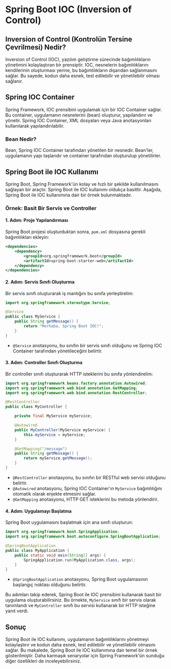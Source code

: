 # Spring Boot IOC (Inversion of Control)

## Inversion of Control (Kontrolün Tersine Çevrilmesi) Nedir?

Inversion of Control (IOC), yazılım geliştirme sürecinde bağımlılıkların yönetimini kolaylaştıran bir prensiptir. IOC, nesnelerin bağımlılıklarını kendilerinin oluşturması yerine, bu bağımlılıkların dışarıdan sağlanmasını sağlar. Bu sayede, kodun daha esnek, test edilebilir ve yönetilebilir olması sağlanır.

## Spring IOC Container

Spring Framework, IOC prensibini uygulamak için bir IOC Container sağlar. Bu container, uygulamanın nesnelerini (bean) oluşturur, yapılandırır ve yönetir. Spring IOC Container, XML dosyaları veya Java anotasyonları kullanılarak yapılandırılabilir.

### Bean Nedir?

Bean, Spring IOC Container tarafından yönetilen bir nesnedir. Bean'ler, uygulamanın yapı taşlarıdır ve container tarafından oluşturulup yönetilirler.

## Spring Boot ile IOC Kullanımı

Spring Boot, Spring Framework'ün kolay ve hızlı bir şekilde kullanılmasını sağlayan bir araçtır. Spring Boot ile IOC kullanımı oldukça basittir. Aşağıda, Spring Boot ile IOC kullanımına dair bir örnek bulunmaktadır.

### Örnek: Basit Bir Servis ve Controller

#### 1. Adım: Proje Yapılandırması

Spring Boot projesi oluşturduktan sonra, `pom.xml` dosyasına gerekli bağımlılıkları ekleyin:

```xml
<dependencies>
    <dependency>
        <groupId>org.springframework.boot</groupId>
        <artifactId>spring-boot-starter-web</artifactId>
    </dependency>
</dependencies>
```

#### 2. Adım: Servis Sınıfı Oluşturma

Bir servis sınıfı oluşturarak iş mantığını bu sınıfa yerleştirelim:

```java
import org.springframework.stereotype.Service;

@Service
public class MyService {
    public String getMessage() {
        return "Merhaba, Spring Boot IOC!";
    }
}
```

- `@Service` anotasyonu, bu sınıfın bir servis sınıfı olduğunu ve Spring IOC Container tarafından yönetileceğini belirtir.

#### 3. Adım: Controller Sınıfı Oluşturma

Bir controller sınıfı oluşturarak HTTP isteklerini bu sınıfa yönlendirelim:

```java
import org.springframework.beans.factory.annotation.Autowired;
import org.springframework.web.bind.annotation.GetMapping;
import org.springframework.web.bind.annotation.RestController;

@RestController
public class MyController {

    private final MyService myService;

    @Autowired
    public MyController(MyService myService) {
        this.myService = myService;
    }

    @GetMapping("/message")
    public String getMessage() {
        return myService.getMessage();
    }
}
```

- `@RestController` anotasyonu, bu sınıfın bir RESTful web servisi olduğunu belirtir.
- `@Autowired` anotasyonu, Spring IOC Container'ın `MyService` bağımlılığını otomatik olarak enjekte etmesini sağlar.
- `@GetMapping` anotasyonu, HTTP GET isteklerini bu metoda yönlendirir.

#### 4. Adım: Uygulamayı Başlatma

Spring Boot uygulamasını başlatmak için ana sınıfı oluşturun:

```java
import org.springframework.boot.SpringApplication;
import org.springframework.boot.autoconfigure.SpringBootApplication;

@SpringBootApplication
public class MyApplication {
    public static void main(String[] args) {
        SpringApplication.run(MyApplication.class, args);
    }
}
```

- `@SpringBootApplication` anotasyonu, Spring Boot uygulamasının başlangıç noktası olduğunu belirtir.

Bu adımları takip ederek, Spring Boot ile IOC prensibini kullanarak basit bir uygulama oluşturabilirsiniz. Bu örnekte, `MyService` sınıfı bir servis olarak tanımlandı ve `MyController` sınıfı bu servisi kullanarak bir HTTP isteğine yanıt verdi.

## Sonuç

Spring Boot ile IOC kullanımı, uygulamanın bağımlılıklarını yönetmeyi kolaylaştırır ve kodun daha esnek, test edilebilir ve yönetilebilir olmasını sağlar. Bu makalede, Spring Boot ile IOC kullanımına dair temel bir örnek gösterilmiştir. Daha karmaşık senaryolar için Spring Framework'ün sunduğu diğer özellikleri de inceleyebilirsiniz.